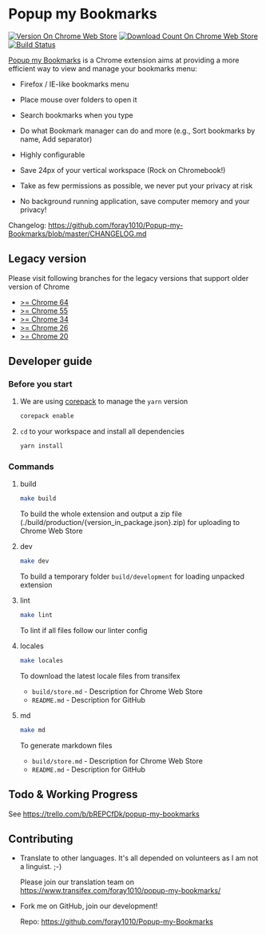 # Popup my Bookmarks

[![Version On Chrome Web Store](https://img.shields.io/chrome-web-store/v/mppflflkbbafeopeoeigkbbdjdbeifni.svg?maxAge=3600)](https://chrome.google.com/webstore/detail/popup-my-bookmarks/mppflflkbbafeopeoeigkbbdjdbeifni)
[![Download Count On Chrome Web Store](https://img.shields.io/chrome-web-store/d/mppflflkbbafeopeoeigkbbdjdbeifni.svg?maxAge=3600)](https://chrome.google.com/webstore/detail/popup-my-bookmarks/mppflflkbbafeopeoeigkbbdjdbeifni)
[![Build Status](https://img.shields.io/circleci/project/foray1010/Popup-my-Bookmarks/master.svg?maxAge=3600)](https://circleci.com/gh/foray1010/Popup-my-Bookmarks/tree/master)

[Popup my Bookmarks](https://chrome.google.com/webstore/detail/popup-my-bookmarks/mppflflkbbafeopeoeigkbbdjdbeifni) is a Chrome extension aims at providing a more efficient way to view and manage your bookmarks menu:

- Firefox / IE-like bookmarks menu

- Place mouse over folders to open it

- Search bookmarks when you type

- Do what Bookmark manager can do and more (e.g., Sort bookmarks by name, Add separator)

- Highly configurable

- Save 24px of your vertical workspace (Rock on Chromebook!)

- Take as few permissions as possible, we never put your privacy at risk

- No background running application, save computer memory and your privacy!

Changelog: <https://github.com/foray1010/Popup-my-Bookmarks/blob/master/CHANGELOG.md>

## Legacy version

Please visit following branches for the legacy versions that support older version of Chrome

- [>= Chrome 64](https://github.com/foray1010/Popup-my-Bookmarks/tree/minimum_chrome_version_64)
- [>= Chrome 55](https://github.com/foray1010/Popup-my-Bookmarks/tree/minimum_chrome_version_55)
- [>= Chrome 34](https://github.com/foray1010/Popup-my-Bookmarks/tree/minimum_chrome_version_34)
- [>= Chrome 26](https://github.com/foray1010/Popup-my-Bookmarks/tree/minimum_chrome_version_26)
- [>= Chrome 20](https://github.com/foray1010/Popup-my-Bookmarks/tree/minimum_chrome_version_20)

## Developer guide

### Before you start

1. We are using [corepack](https://nodejs.org/api/corepack.html) to manage the `yarn` version

   ```sh
   corepack enable
   ```

1. `cd` to your workspace and install all dependencies

   ```sh
   yarn install
   ```

### Commands

1. build

   ```sh
   make build
   ```

   To build the whole extension and output a zip file (./build/production/{version_in_package.json}.zip) for uploading to Chrome Web Store

1. dev

   ```sh
   make dev
   ```

   To build a temporary folder `build/development` for loading unpacked extension

1. lint

   ```sh
   make lint
   ```

   To lint if all files follow our linter config

1. locales

   ```sh
   make locales
   ```

   To download the latest locale files from transifex

   - `build/store.md` - Description for Chrome Web Store
   - `README.md` - Description for GitHub

1. md

   ```sh
   make md
   ```

   To generate markdown files

   - `build/store.md` - Description for Chrome Web Store
   - `README.md` - Description for GitHub

## Todo & Working Progress

See <https://trello.com/b/bREPCfDk/popup-my-bookmarks>

## Contributing

- Translate to other languages. It's all depended on volunteers as I am not a linguist. ;-)

  Please join our translation team on <https://www.transifex.com/foray1010/popup-my-bookmarks/>

- Fork me on GitHub, join our development!

  Repo: <https://github.com/foray1010/Popup-my-Bookmarks>

